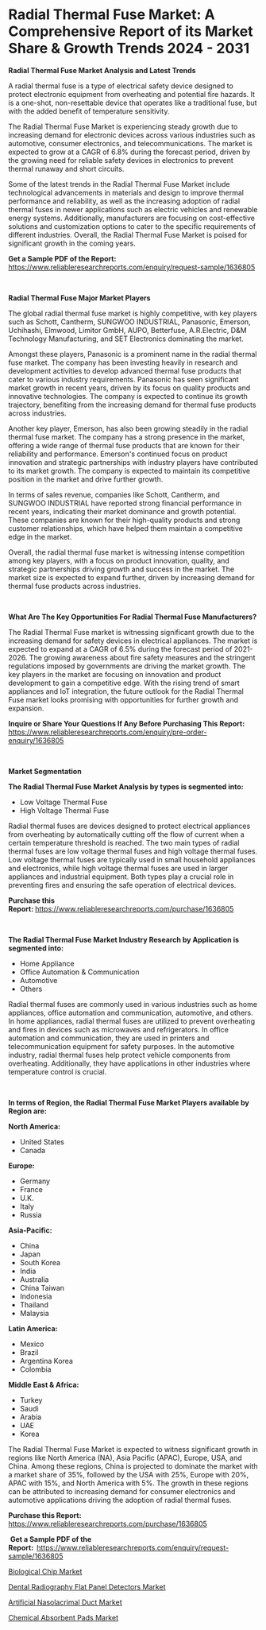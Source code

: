 <p><h1>Radial Thermal Fuse Market: A Comprehensive Report of its Market Share & Growth Trends 2024 - 2031</h1></p><p><strong>Radial Thermal Fuse Market Analysis and Latest Trends</strong></p>
<p><p>A radial thermal fuse is a type of electrical safety device designed to protect electronic equipment from overheating and potential fire hazards. It is a one-shot, non-resettable device that operates like a traditional fuse, but with the added benefit of temperature sensitivity.</p><p>The Radial Thermal Fuse Market is experiencing steady growth due to increasing demand for electronic devices across various industries such as automotive, consumer electronics, and telecommunications. The market is expected to grow at a CAGR of 6.8% during the forecast period, driven by the growing need for reliable safety devices in electronics to prevent thermal runaway and short circuits.</p><p>Some of the latest trends in the Radial Thermal Fuse Market include technological advancements in materials and design to improve thermal performance and reliability, as well as the increasing adoption of radial thermal fuses in newer applications such as electric vehicles and renewable energy systems. Additionally, manufacturers are focusing on cost-effective solutions and customization options to cater to the specific requirements of different industries. Overall, the Radial Thermal Fuse Market is poised for significant growth in the coming years.</p></p>
<p><strong>Get a Sample PDF of the Report:&nbsp;</strong> <a href="https://www.reliableresearchreports.com/enquiry/request-sample/1636805">https://www.reliableresearchreports.com/enquiry/request-sample/1636805</a></p>
<p>&nbsp;</p>
<p><strong>Radial Thermal Fuse Major Market Players</strong></p>
<p><p>The global radial thermal fuse market is highly competitive, with key players such as Schott, Cantherm, SUNGWOO INDUSTRIAL, Panasonic, Emerson, Uchihashi, Elmwood, Limitor GmbH, AUPO, Betterfuse, A.R.Electric, D&M Technology Manufacturing, and SET Electronics dominating the market.</p><p>Amongst these players, Panasonic is a prominent name in the radial thermal fuse market. The company has been investing heavily in research and development activities to develop advanced thermal fuse products that cater to various industry requirements. Panasonic has seen significant market growth in recent years, driven by its focus on quality products and innovative technologies. The company is expected to continue its growth trajectory, benefiting from the increasing demand for thermal fuse products across industries.</p><p>Another key player, Emerson, has also been growing steadily in the radial thermal fuse market. The company has a strong presence in the market, offering a wide range of thermal fuse products that are known for their reliability and performance. Emerson's continued focus on product innovation and strategic partnerships with industry players have contributed to its market growth. The company is expected to maintain its competitive position in the market and drive further growth.</p><p>In terms of sales revenue, companies like Schott, Cantherm, and SUNGWOO INDUSTRIAL have reported strong financial performance in recent years, indicating their market dominance and growth potential. These companies are known for their high-quality products and strong customer relationships, which have helped them maintain a competitive edge in the market.</p><p>Overall, the radial thermal fuse market is witnessing intense competition among key players, with a focus on product innovation, quality, and strategic partnerships driving growth and success in the market. The market size is expected to expand further, driven by increasing demand for thermal fuse products across industries.</p></p>
<p>&nbsp;</p>
<p><strong>What Are The Key Opportunities For Radial Thermal Fuse Manufacturers?</strong></p>
<p><p>The Radial Thermal Fuse market is witnessing significant growth due to the increasing demand for safety devices in electrical appliances. The market is expected to expand at a CAGR of 6.5% during the forecast period of 2021-2026. The growing awareness about fire safety measures and the stringent regulations imposed by governments are driving the market growth. The key players in the market are focusing on innovation and product development to gain a competitive edge. With the rising trend of smart appliances and IoT integration, the future outlook for the Radial Thermal Fuse market looks promising with opportunities for further growth and expansion.</p></p>
<p><strong>Inquire or Share Your Questions If Any Before Purchasing This Report:</strong> <a href="https://www.reliableresearchreports.com/enquiry/pre-order-enquiry/1636805">https://www.reliableresearchreports.com/enquiry/pre-order-enquiry/1636805</a></p>
<p>&nbsp;</p>
<p><strong>Market Segmentation</strong></p>
<p><strong>The Radial Thermal Fuse Market Analysis by types is segmented into:</strong></p>
<p><ul><li>Low Voltage Thermal Fuse</li><li>High Voltage Thermal Fuse</li></ul></p>
<p><p>Radial thermal fuses are devices designed to protect electrical appliances from overheating by automatically cutting off the flow of current when a certain temperature threshold is reached. The two main types of radial thermal fuses are low voltage thermal fuses and high voltage thermal fuses. Low voltage thermal fuses are typically used in small household appliances and electronics, while high voltage thermal fuses are used in larger appliances and industrial equipment. Both types play a crucial role in preventing fires and ensuring the safe operation of electrical devices.</p></p>
<p><strong>Purchase this Report:&nbsp;</strong><a href="https://www.reliableresearchreports.com/purchase/1636805">https://www.reliableresearchreports.com/purchase/1636805</a></p>
<p>&nbsp;</p>
<p><strong>The Radial Thermal Fuse Market Industry Research by Application is segmented into:</strong></p>
<p><ul><li>Home Appliance</li><li>Office Automation & Communication</li><li>Automotive</li><li>Others</li></ul></p>
<p><p>Radial thermal fuses are commonly used in various industries such as home appliances, office automation and communication, automotive, and others. In home appliances, radial thermal fuses are utilized to prevent overheating and fires in devices such as microwaves and refrigerators. In office automation and communication, they are used in printers and telecommunication equipment for safety purposes. In the automotive industry, radial thermal fuses help protect vehicle components from overheating. Additionally, they have applications in other industries where temperature control is crucial.</p></p>
<p>&nbsp;</p>
<p><strong>In terms of Region, the Radial Thermal Fuse Market Players available by Region are:</strong></p>
<p>
    <p> <strong> North America: </strong>
        <ul>
            <li>United States</li>
            <li>Canada</li>
        </ul>
        </p> 
    <p> <strong> Europe: </strong>
        <ul>
            <li>Germany</li>
            <li>France</li>
            <li>U.K.</li>
            <li>Italy</li>
            <li>Russia</li>
        </ul>
        </p> 
    <p> <strong> Asia-Pacific: </strong>
        <ul>
            <li>China</li>
            <li>Japan</li>
            <li>South Korea</li>
            <li>India</li>
            <li>Australia</li>
            <li>China Taiwan</li>
            <li>Indonesia</li>
            <li>Thailand</li>
            <li>Malaysia</li>
        </ul>
        </p> 
    <p> <strong> Latin America: </strong>
        <ul>
            <li>Mexico</li>
            <li>Brazil</li>
            <li>Argentina Korea</li>
            <li>Colombia</li>
        </ul>
        </p> 
    <p> <strong> Middle East & Africa: </strong>
        <ul>
            <li>Turkey</li>
            <li>Saudi</li>
            <li>Arabia</li>
            <li>UAE</li>
            <li>Korea</li>
        </ul>
    </p>
    </p>
<p><p>The Radial Thermal Fuse Market is expected to witness significant growth in regions like North America (NA), Asia Pacific (APAC), Europe, USA, and China. Among these regions, China is projected to dominate the market with a market share of 35%, followed by the USA with 25%, Europe with 20%, APAC with 15%, and North America with 5%. The growth in these regions can be attributed to increasing demand for consumer electronics and automotive applications driving the adoption of radial thermal fuses.</p></p>
<p><strong>Purchase this Report: </strong><a href="https://www.reliableresearchreports.com/purchase/1636805">https://www.reliableresearchreports.com/purchase/1636805</a></p>
<p>&nbsp;<strong>Get a Sample PDF of the Report:&nbsp;&nbsp;</strong><a href="https://www.reliableresearchreports.com/enquiry/request-sample/1636805">https://www.reliableresearchreports.com/enquiry/request-sample/1636805</a></p>
<p><strong></strong></p>
<p><p><a href="https://github.com/mancsybtousav/Market-Research-Report-List-1/blob/main/biological-chip-market.md">Biological Chip Market</a></p><p><a href="https://cedar-agate-3da.notion.site/Dental-Radiography-Flat-Panel-Detectors-Market-Dynamics-2024-2031-Also-about-Its-Market-Trends-Pro-3fda16ab16514e5e9c434a7b3ed9627c">Dental Radiography Flat Panel Detectors Market</a></p><p><a href="https://view.publitas.com/reportprime-1/artificial-nasolacrimal-duct-market-size-furnishes-valuable-information-encompassing-market-share-market-trends-and-projections-spanning-from-2023-to-2030/">Artificial Nasolacrimal Duct Market</a></p><p><a href="https://github.com/josesg55/Market-Research-Report-List-1/blob/main/chemical-absorbent-pads-market.md">Chemical Absorbent Pads Market</a></p></p>